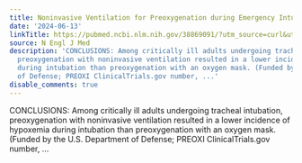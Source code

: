 ```yaml
---
title: Noninvasive Ventilation for Preoxygenation during Emergency Intubation
date: '2024-06-13'
linkTitle: https://pubmed.ncbi.nlm.nih.gov/38869091/?utm_source=curl&utm_medium=rss&utm_campaign=pubmed-2&utm_content=1LIK-026Y9bjRE4xDQ231BSa89BnY4O2Rfi-9WXQd8C31C6cqE&fc=20211015124055&ff=20240614182254&v=2.18.0.post9+e462414
source: N Engl J Med
description: 'CONCLUSIONS: Among critically ill adults undergoing tracheal intubation,
  preoxygenation with noninvasive ventilation resulted in a lower incidence of hypoxemia
  during intubation than preoxygenation with an oxygen mask. (Funded by the U.S. Department
  of Defense; PREOXI ClinicalTrials.gov number, ...'
disable_comments: true
---
```

CONCLUSIONS: Among critically ill adults undergoing tracheal intubation, preoxygenation with noninvasive ventilation resulted in a lower incidence of hypoxemia during intubation than preoxygenation with an oxygen mask. (Funded by the U.S. Department of Defense; PREOXI ClinicalTrials.gov number, ...